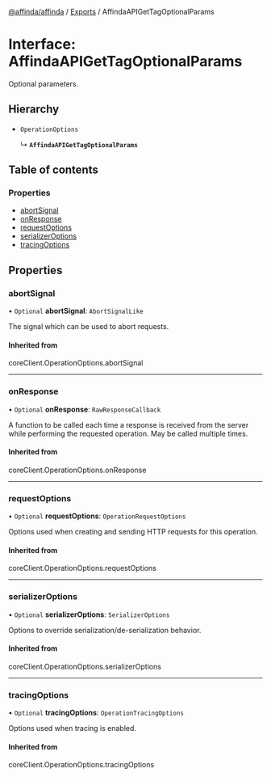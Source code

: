 [@affinda/affinda](../README.md) / [Exports](../modules.md) / AffindaAPIGetTagOptionalParams

# Interface: AffindaAPIGetTagOptionalParams

Optional parameters.

## Hierarchy

- `OperationOptions`

  ↳ **`AffindaAPIGetTagOptionalParams`**

## Table of contents

### Properties

- [abortSignal](AffindaAPIGetTagOptionalParams.md#abortsignal)
- [onResponse](AffindaAPIGetTagOptionalParams.md#onresponse)
- [requestOptions](AffindaAPIGetTagOptionalParams.md#requestoptions)
- [serializerOptions](AffindaAPIGetTagOptionalParams.md#serializeroptions)
- [tracingOptions](AffindaAPIGetTagOptionalParams.md#tracingoptions)

## Properties

### abortSignal

• `Optional` **abortSignal**: `AbortSignalLike`

The signal which can be used to abort requests.

#### Inherited from

coreClient.OperationOptions.abortSignal

___

### onResponse

• `Optional` **onResponse**: `RawResponseCallback`

A function to be called each time a response is received from the server
while performing the requested operation.
May be called multiple times.

#### Inherited from

coreClient.OperationOptions.onResponse

___

### requestOptions

• `Optional` **requestOptions**: `OperationRequestOptions`

Options used when creating and sending HTTP requests for this operation.

#### Inherited from

coreClient.OperationOptions.requestOptions

___

### serializerOptions

• `Optional` **serializerOptions**: `SerializerOptions`

Options to override serialization/de-serialization behavior.

#### Inherited from

coreClient.OperationOptions.serializerOptions

___

### tracingOptions

• `Optional` **tracingOptions**: `OperationTracingOptions`

Options used when tracing is enabled.

#### Inherited from

coreClient.OperationOptions.tracingOptions
